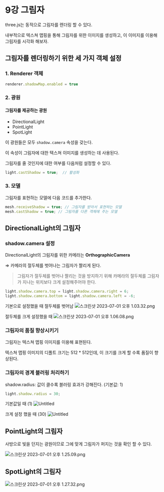 # 9강 그림자

three.js는 동적으로 그림자를 렌더링 할 수 있다.

내부적으로 텍스쳐 맵핑을 통해 그림자를 위한 이미지를 생성하고, 이 이미지를 이용해 그림자를 시각화 해보자.

## 그림자를 렌더링하기 위한  세 가지 객체 설정

### 1. Renderer 객체

```jsx
renderer.shadowMap.enabled = true
```

### 2. 광원

#### 그림자를 제공하는 광원

- DirectionalLight
- PointLight
- SpotLight

이 광원들은 모두 `shadow.camera` 속성을 갖는다.

이 속성이 그림자에 대한 텍스쳐 이미지를 생성하는 데 사용된다.

그림자를 줄 것인지에 대한 여부를 다음처럼 설정할 수 있다.

```jsx
light.castShadow = true;  // 활성화
```

### 3. 모델

그림자를 표현하는 모델에 다음 코드를 추가한다.

```jsx
mesh.receiveShadow = true; // 그림자를 받아서 표현하는 모델
mesh.castShadow = true; // 그림자를 다른 객체에 주는 모델
```

## DirectionalLight의 그림자

### shadow.camera 설정

DirectionalLight의 그림자를 위한 카메라는 **OrthographicCamera**

⇒ 카메라의 절두체를 벗어나는 그림자가 짤리게 된다.

> 그림자가 절두체를 벗어나 짤리는 것을 방지하기 위해 카메라의 절두체를 그림자가 지나는 위치보다 크게 설정해주어야 한다.
> 

```jsx
light.shadow.camera.top = light.shadow.camera.right = 6;
light.shadow.camera.bottom = light.shadow.camera.left = -6;
```

기본으로 설정했을 때 절두체를 벗어남
![스크린샷 2023-07-01 오후 1.03.32.png](./assets/08-shadow-camera.png)

절두체를 크게 설정했을 때
![스크린샷 2023-07-01 오후 1.06.08.png](./assets/08-shadow-camera-good.png)

### 그림자의 품질 향상시키기

그림자는 텍스쳐 맵핑 이미지를 이용해 표현된다.

텍스쳐 맵핑 이미지의 디폴트 크기는 512 * 512인데, 이 크기를 크게 할 수록 품질이 향상된다.

### 그림자의 경계 블러링 처리하기

shadow.radius: 값이 클수록 블러링 효과가 강해진다. (기본값: 1)

```jsx
light.shadow.radius = 30;
```

기본값일 때 (1)
![Untitled](./assets/08-blurring-default.png)

크게 설정 했을 때 (30)
![Untitled](./assets/08-blurring.png)

## PointLight의 그림자

사방으로 빛을 던지는 광원이므로 그에 맞게 그림자가 퍼지는 것을 확인 할 수 있다.

![스크린샷 2023-07-01 오후 1.25.09.png](./assets/08-pointlight.png)

## SpotLight의 그림자

![스크린샷 2023-07-01 오후 1.27.32.png](./assets/08-spotlight.png)